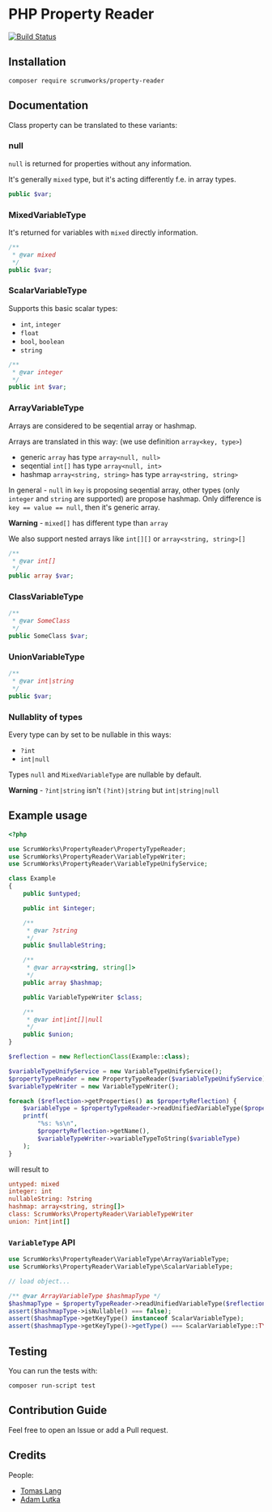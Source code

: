 # PHP Property Reader

[![Build Status](https://github.com/ScrumWorks/property-reader/workflows/build/badge.svg?branch=master)](https://github.com/ScrumWorks/property-reader)

## Installation
```
composer require scrumworks/property-reader
```

## Documentation

Class property can be translated to these variants:

### null

`null` is returned for properties without any information.

It's generally `mixed` type, but it's acting differently f.e. in array types.

```php
public $var;
```
### MixedVariableType

It's returned for variables with `mixed` directly information.

```php
/**
 * @var mixed
 */
public $var;
```

### ScalarVariableType

Supports this basic scalar types:
  - `int`, `integer`
  - `float`
  - `bool`, `boolean`
  - `string`

```php
/**
 * @var integer
 */
public int $var;
```
### ArrayVariableType

Arrays are considered to be seqential array or hashmap.

Arrays are translated in this way: (we use definition `array<key, type>`)
- generic `array` has type `array<null, null>`
- seqential `int[]` has type `array<null, int>`
- hashmap `array<string, string>` has type `array<string, string>`

In general - `null` in `key` is proposing seqential array, other types (only `integer` and  `string` are supported) are
propose hashmap. Only difference is `key == value == null`, then it's
generic array.

**Warning** - `mixed[]` has different type than `array`

We also support nested arrays like `int[][]` or `array<string, string>[]`

```php
/**
 * @var int[]
 */
public array $var;
```

### ClassVariableType

```php
/**
 * @var SomeClass
 */
public SomeClass $var;
```

### UnionVariableType

```php
/**
 * @var int|string
 */
public $var;
```

### Nullablity of types

Every type can by set to be nullable in this ways:
- `?int`
- `int|null`

Types `null` and `MixedVariableType` are nullable by default.

**Warning** - `?int|string` isn't `(?int)|string` but `int|string|null`

## Example usage

```php
<?php

use ScrumWorks\PropertyReader\PropertyTypeReader;
use ScrumWorks\PropertyReader\VariableTypeWriter;
use ScrumWorks\PropertyReader\VariableTypeUnifyService;

class Example
{
    public $untyped;

    public int $integer;

    /**
     * @var ?string
     */
    public $nullableString;

    /**
     * @var array<string, string[]>
     */
    public array $hashmap;

    public VariableTypeWriter $class;

    /**
     * @var int|int[]|null
     */
    public $union;
}

$reflection = new ReflectionClass(Example::class);

$variableTypeUnifyService = new VariableTypeUnifyService();
$propertyTypeReader = new PropertyTypeReader($variableTypeUnifyService);
$variableTypeWriter = new VariableTypeWriter();

foreach ($reflection->getProperties() as $propertyReflection) {
    $variableType = $propertyTypeReader->readUnifiedVariableType($propertyReflection);
    printf(
        "%s: %s\n",
        $propertyReflection->getName(),
        $variableTypeWriter->variableTypeToString($variableType)
    );
}
```
will result to
```ini
untyped: mixed
integer: int
nullableString: ?string
hashmap: array<string, string[]>
class: ScrumWorks\PropertyReader\VariableTypeWriter
union: ?int|int[]
```

### `VariableType` API

```php
use ScrumWorks\PropertyReader\VariableType\ArrayVariableType;
use ScrumWorks\PropertyReader\VariableType\ScalarVariableType;

// load object...

/** @var ArrayVariableType $hashmapType */
$hashmapType = $propertyTypeReader->readUnifiedVariableType($reflection->getProperty('hashmap'));
assert($hashmapType->isNullable() === false);
assert($hashmapType->getKeyType() instanceof ScalarVariableType);
assert($hashmapType->getKeyType()->getType() === ScalarVariableType::TYPE_STRING);
```

## Testing
You can run the tests with:

```
composer run-script test
```

## Contribution Guide
Feel free to open an Issue or add a Pull request.

## Credits
People:
- [Tomas Lang](https://github.com/detrandix)
- [Adam Lutka](https://github.com/AdamLutka)
